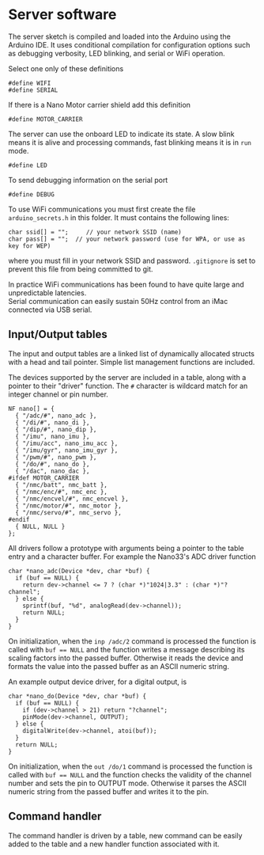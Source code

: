 # Server software

The server sketch is compiled and loaded into the Arduino using the Arduino IDE. It uses conditional compilation for configuration options such as
debugging verbosity, LED blinking, and serial or WiFi operation. 

Select one only of these definitions
```
#define WIFI
#define SERIAL
```

If there is a Nano Motor carrier shield add this definition

```
#define MOTOR_CARRIER
```

The server can use the onboard LED to indicate its state.  A slow blink means it is alive and processing commands, fast blinking means it is in `run` mode.

```
#define LED
```

To send debugging information on the serial port

```
#define DEBUG
```

To use WiFi communications you must first create the file `arduino_secrets.h` in this folder.  It must contains the following lines:

```
char ssid[] = "";     // your network SSID (name)
char pass[] = "";  // your network password (use for WPA, or use as key for WEP)
```
where you must fill in your network SSID and password.  `.gitignore` is set to prevent this file from being committed to git.

In practice WiFi communications has been found to have quite large and unpredictable latencies.  
Serial communication can easily sustain 50Hz control from an iMac connected via USB serial.

## Input/Output tables

The input and output tables are a linked list of dynamically allocated structs with a head and tail pointer.  Simple list management functions are included.

The devices supported by the server are included in a table, along with a pointer to their "driver" function.  The `#` character is wildcard match for an integer channel or pin number.

```
NF nano[] = {
  { "/adc/#", nano_adc },
  { "/di/#", nano_di },
  { "/dip/#", nano_dip },
  { "/imu", nano_imu },
  { "/imu/acc", nano_imu_acc },
  { "/imu/gyr", nano_imu_gyr },
  { "/pwm/#", nano_pwm },
  { "/do/#", nano_do },
  { "/dac", nano_dac },
#ifdef MOTOR_CARRIER
  { "/nmc/batt", nmc_batt },
  { "/nmc/enc/#", nmc_enc },
  { "/nmc/encvel/#", nmc_encvel },
  { "/nmc/motor/#", nmc_motor },
  { "/nmc/servo/#", nmc_servo },
#endif
  { NULL, NULL }
};
```

All drivers follow a prototype with arguments being a pointer to the table entry and a character buffer.   For example the Nano33's ADC driver function

```
char *nano_adc(Device *dev, char *buf) {
  if (buf == NULL) {
    return dev->channel <= 7 ? (char *)"1024|3.3" : (char *)"?channel";
  } else {
    sprintf(buf, "%d", analogRead(dev->channel));
    return NULL;
  }
}
```
On initialization, when the `inp /adc/2` command is processed the function is called with `buf == NULL` and the function writes a message describing its scaling factors into the passed buffer.  Otherwise it reads the device and formats the value into the passed buffer as an ASCII numeric string.

An example output device driver, for a digital output, is

```
char *nano_do(Device *dev, char *buf) {
  if (buf == NULL) {
    if (dev->channel > 21) return "?channel";
    pinMode(dev->channel, OUTPUT);
  } else {
    digitalWrite(dev->channel, atoi(buf));
  }
  return NULL;
}
```
On initialization, when the `out /do/1` command is processed the function is called with `buf == NULL` and the function checks the validity of the channel number and sets the pin to OUTPUT mode.  Otherwise it parses the ASCII numeric string from the passed buffer and writes it to the pin.

## Command handler

The command handler is driven by a table, new command can be easily added to the table and a new handler function associated with it.
